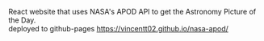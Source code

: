 React website that uses NASA's APOD API to get the Astronomy Picture of the Day. <br />
deployed to github-pages https://vincentt02.github.io/nasa-apod/

